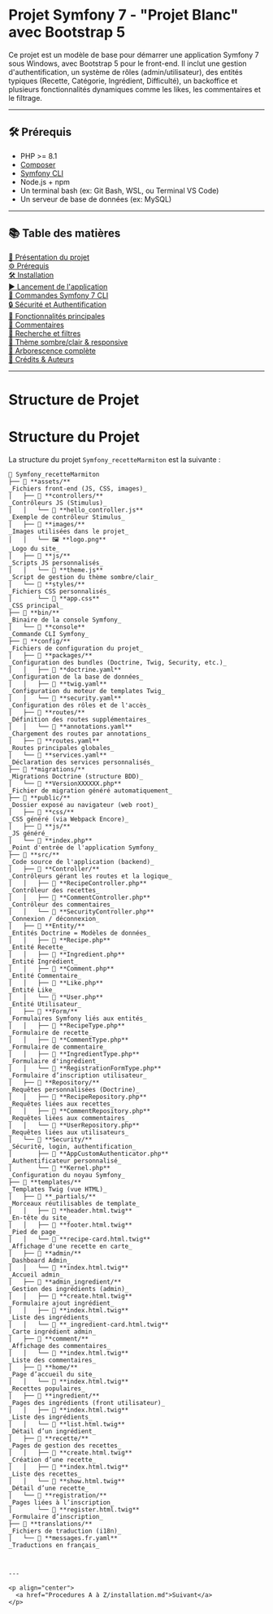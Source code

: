 # Projet Symfony 7 - "Projet Blanc" avec Bootstrap 5

Ce projet est un modèle de base pour démarrer une application Symfony 7 sous Windows, avec Bootstrap 5 pour le front-end. Il inclut une gestion d'authentification, un système de rôles (admin/utilisateur), des entités typiques (Recette, Catégorie, Ingrédient, Difficulté), un backoffice et plusieurs fonctionnalités dynamiques comme les likes, les commentaires et le filtrage.


---

## 🛠 Prérequis

- PHP >= 8.1
- [Composer](https://getcomposer.org/)
- [Symfony CLI](https://symfony.com/download)
- Node.js + npm
- Un terminal bash (ex: Git Bash, WSL, ou Terminal VS Code)
- Un serveur de base de données (ex: MySQL)

---

## 📚 Table des matières

[🚀 Présentation du projet](#-présentation-du-projet)  
[⚙️ Prérequis](#️-prérequis)  
[🛠️ Installation](#️-installation)  
[▶️ Lancement de l'application](#️-lancement-de-lapplication)  
[🔧 Commandes Symfony 7 CLI](#-commandes-symfony-7-cli)  
[🔒 Sécurité et Authentification](#-sécurité-et-authentification)  
[🧩 Fonctionnalités principales](#-fonctionnalités-principales)  
[💬 Commentaires](#-commentaires)  
[🔎 Recherche et filtres](#-recherche-et-filtres)  
[🎨 Thème sombre/clair & responsive](#-thème-sombreclair--responsive)  
[📂 Arborescence complète](#-arborescence-complète)  
[📝 Crédits & Auteurs](#-crédits--auteurs)

---

# Structure de Projet 

# Structure du Projet

La structure du projet `Symfony_recetteMarmiton` est la suivante :

```plaintext
📁 Symfony_recetteMarmiton  
├── 📂 **assets/**                                                         _Fichiers front-end (JS, CSS, images)_  
│   ├── 📂 **controllers/**                                                _Contrôleurs JS (Stimulus)_  
│   │   └── 📜 **hello_controller.js**                                     _Exemple de contrôleur Stimulus_  
│   ├── 📂 **images/**                                                     _Images utilisées dans le projet_  
│   │   └── 🖼️ **logo.png**                                                _Logo du site_  
│   ├── 📂 **js/**                                                         _Scripts JS personnalisés_  
│   │   └── 📜 **theme.js**                                                _Script de gestion du thème sombre/clair_  
│   └── 📂 **styles/**                                                     _Fichiers CSS personnalisés_  
│       └── 🎨 **app.css**                                                 _CSS principal_  
├── 📂 **bin/**                                                            _Binaire de la console Symfony_  
│   └── 📜 **console**                                                     _Commande CLI Symfony_  
├── 📂 **config/**                                                         _Fichiers de configuration du projet_  
│   ├── 📂 **packages/**                                                   _Configuration des bundles (Doctrine, Twig, Security, etc.)_  
│   │   ├── 📜 **doctrine.yaml**                                           _Configuration de la base de données_  
│   │   ├── 📜 **twig.yaml**                                               _Configuration du moteur de templates Twig_  
│   │   └── 📜 **security.yaml**                                           _Configuration des rôles et de l'accès_  
│   ├── 📂 **routes/**                                                     _Définition des routes supplémentaires_  
│   │   └── 📜 **annotations.yaml**                                        _Chargement des routes par annotations_  
│   ├── 📜 **routes.yaml**                                                 _Routes principales globales_  
│   └── 📜 **services.yaml**                                               _Déclaration des services personnalisés_  
├── 📂 **migrations/**                                                     _Migrations Doctrine (structure BDD)_  
│   └── 📜 **VersionXXXXXX.php**                                           _Fichier de migration généré automatiquement_  
├── 📂 **public/**                                                         _Dossier exposé au navigateur (web root)_  
│   ├── 📂 **css/**                                                        _CSS généré (via Webpack Encore)_  
│   ├── 📂 **js/**                                                         _JS généré_  
│   └── 📜 **index.php**                                                   _Point d'entrée de l'application Symfony_  
├── 📂 **src/**                                                            _Code source de l'application (backend)_  
│   ├── 📂 **Controller/**                                                 _Contrôleurs gérant les routes et la logique_  
│   │   ├── 📜 **RecipeController.php**                                    _Contrôleur des recettes_  
│   │   ├── 📜 **CommentController.php**                                   _Contrôleur des commentaires_  
│   │   └── 📜 **SecurityController.php**                                  _Connexion / déconnexion_  
│   ├── 📂 **Entity/**                                                     _Entités Doctrine = Modèles de données_  
│   │   ├── 📜 **Recipe.php**                                              _Entité Recette_  
│   │   ├── 📜 **Ingredient.php**                                          _Entité Ingrédient_  
│   │   ├── 📜 **Comment.php**                                             _Entité Commentaire_  
│   │   ├── 📜 **Like.php**                                                _Entité Like_  
│   │   └── 📜 **User.php**                                                _Entité Utilisateur_  
│   ├── 📂 **Form/**                                                       _Formulaires Symfony liés aux entités_  
│   │   ├── 📜 **RecipeType.php**                                          _Formulaire de recette_  
│   │   ├── 📜 **CommentType.php**                                         _Formulaire de commentaire_  
│   │   ├── 📜 **IngredientType.php**                                      _Formulaire d'ingrédient_  
│   │   └── 📜 **RegistrationFormType.php**                                _Formulaire d’inscription utilisateur_  
│   ├── 📂 **Repository/**                                                 _Requêtes personnalisées (Doctrine)_  
│   │   ├── 📜 **RecipeRepository.php**                                    _Requêtes liées aux recettes_  
│   │   ├── 📜 **CommentRepository.php**                                   _Requêtes liées aux commentaires_  
│   │   └── 📜 **UserRepository.php**                                      _Requêtes liées aux utilisateurs_  
│   └── 📂 **Security/**                                                   _Sécurité, login, authentification_  
│       ├── 📜 **AppCustomAuthenticator.php**                              _Authentificateur personnalisé_  
│       └── 📜 **Kernel.php**                                              _Configuration du noyau Symfony_  
├── 📂 **templates/**                                                      _Templates Twig (vue HTML)_  
│   ├── 📂 **_partials/**                                                  _Morceaux réutilisables de template_  
│   │   ├── 📜 **header.html.twig**                                        _En-tête du site_  
│   │   ├── 📜 **footer.html.twig**                                        _Pied de page_  
│   │   └── 📜 **recipe-card.html.twig**                                   _Affichage d'une recette en carte_  
│   ├── 📂 **admin/**                                                      _Dashboard Admin_  
│   │   └── 📜 **index.html.twig**                                         _Accueil admin_  
│   ├── 📂 **admin_ingredient/**                                           _Gestion des ingrédients (admin)_  
│   │   ├── 📜 **create.html.twig**                                        _Formulaire ajout ingrédient_  
│   │   ├── 📜 **index.html.twig**                                         _Liste des ingrédients_  
│   │   └── 📜 **_ingredient-card.html.twig**                              _Carte ingrédient admin_  
│   ├── 📂 **comment/**                                                    _Affichage des commentaires_  
│   │   └── 📜 **index.html.twig**                                         _Liste des commentaires_  
│   ├── 📂 **home/**                                                       _Page d’accueil du site_  
│   │   └── 📜 **index.html.twig**                                         _Recettes populaires_  
│   ├── 📂 **ingredient/**                                                 _Pages des ingrédients (front utilisateur)_  
│   │   ├── 📜 **index.html.twig**                                         _Liste des ingrédients_  
│   │   └── 📜 **list.html.twig**                                          _Détail d’un ingrédient_  
│   ├── 📂 **recette/**                                                    _Pages de gestion des recettes_  
│   │   ├── 📜 **create.html.twig**                                        _Création d’une recette_  
│   │   ├── 📜 **index.html.twig**                                         _Liste des recettes_  
│   │   └── 📜 **show.html.twig**                                          _Détail d’une recette_  
│   └── 📂 **registration/**                                               _Pages liées à l’inscription_  
│       └── 📜 **register.html.twig**                                      _Formulaire d’inscription_  
├── 📂 **translations/**                                                   _Fichiers de traduction (i18n)_  
│   └── 📜 **messages.fr.yaml**                                            _Traductions en français_  



---

<p align="center">
  <a href="Procedures A à Z/installation.md">Suivant</a>
</p>